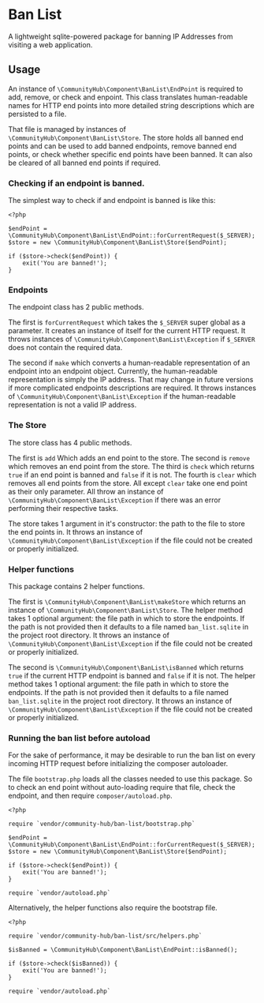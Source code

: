# Ban List

A lightweight sqlite-powered package for banning IP Addresses
from visiting a web application.

## Usage

An instance of `\CommunityHub\Component\BanList\EndPoint` is required to add,
remove, or check and enpoint. This class translates human-readable names for
HTTP end points into more detailed string descriptions which are persisted to
a file.

That file is managed by instances of `\CommunityHub\Component\BanList\Store`.
The store holds all banned end points and can be used to add banned endpoints,
remove banned end points, or check whether specific end points have been banned.
It can also be cleared of all banned end points if required.

### Checking if an endpoint is banned.

The simplest way to check if and endpoint is banned is like this:

    <?php

    $endPoint = \CommunityHub\Component\BanList\EndPoint::forCurrentRequest($_SERVER);
    $store = new \CommunityHub\Component\BanList\Store($endPoint);

    if ($store->check($endPoint)) {
        exit('You are banned!');
    }

### Endpoints

The endpoint class has 2 public methods.

The first is `forCurrentRequest` which takes the `$_SERVER` super global as a
parameter. It creates an instance of itself for the current HTTP request.
It throws instances of `\CommunityHub\Component\BanList\Exception` if `$_SERVER`
does not contain the required data.

The second if `make` which converts a human-readable representation of an
endpoint into an endpoint object. Currently, the human-readable representation
is simply the IP address. That may change in future versions if more complicated
endpoints descriptions are required. It throws instances of
`\CommunityHub\Component\BanList\Exception` if the human-readable representation
is not a valid IP address.

### The Store

The store class has 4 public methods.

The first is `add` Which adds an end point to the store. The second is `remove`
which removes an end point from the store. The third is `check` which returns
`true` if an end point is banned and `false` if it is not. The fourth is `clear`
which removes all end points from the store. All except `clear` take one end
point as their only parameter. All throw an instance of
`\CommunityHub\Component\BanList\Exception` if there was an error performing
their respective tasks.

The store takes 1 argument in it's constructor: the path to the file to store
the end points in. It throws an instance of
`\CommunityHub\Component\BanList\Exception` if the file could not be created
or properly initialized.

### Helper functions

This package contains 2 helper functions.

The first is `\CommunityHub\Component\BanList\makeStore` which returns an
instance of `\CommunityHub\Component\BanList\Store`. The helper method takes 1
optional argument: the file path in which to store the endpoints. If the path is
not provided then it defaults to a file named `ban_list.sqlite` in the project
root directory. It throws an instance of
`\CommunityHub\Component\BanList\Exception` if the file could not be created
or properly initialized.

The second is `\CommunityHub\Component\BanList\isBanned` which returns `true` if
the current HTTP endpoint is banned and `false` if it is not. The helper method
takes 1 optional argument: the file path in which to store the endpoints. If the
path is not provided then it defaults to a file named `ban_list.sqlite` in the
project root directory. It throws an instance of
`\CommunityHub\Component\BanList\Exception` if the file could not be created
or properly initialized.

### Running the ban list before autoload

For the sake of performance, it may be desirable to run the ban list on every
incoming HTTP request before initializing the composer autoloader.

The file `bootstrap.php` loads all the classes needed to use this package.
So to check an end point without auto-loading require that file, check the
endpoint, and then require `composer/autoload.php`.

    <?php

    require `vendor/community-hub/ban-list/bootstrap.php`

    $endPoint = \CommunityHub\Component\BanList\EndPoint::forCurrentRequest($_SERVER);
    $store = new \CommunityHub\Component\BanList\Store($endPoint);

    if ($store->check($endPoint)) {
        exit('You are banned!');
    }

    require `vendor/autoload.php`

Alternatively, the helper functions also require the bootstrap file.

    <?php

    require `vendor/community-hub/ban-list/src/helpers.php`

    $isBanned = \CommunityHub\Component\BanList\EndPoint::isBanned();

    if ($store->check($isBanned)) {
        exit('You are banned!');
    }

    require `vendor/autoload.php`
